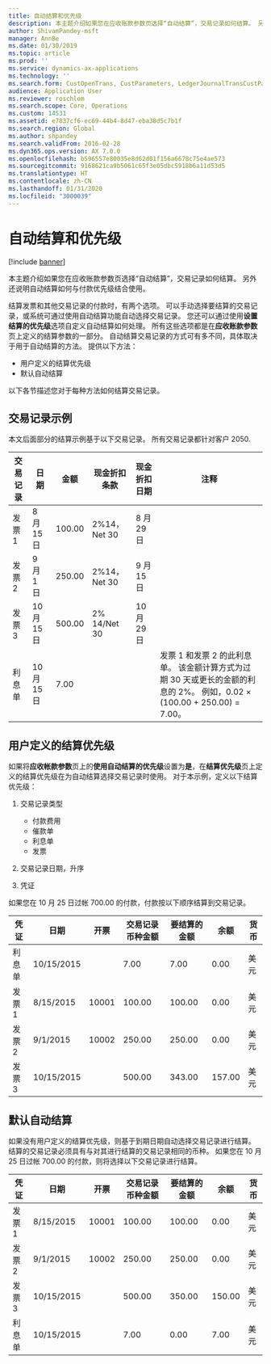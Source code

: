 ```yaml
---
title: 自动结算和优先级
description: 本主题介绍如果您在应收账款参数页选择“自动结算”，交易记录如何结算。 另外还说明自动结算如何与付款优先级结合使用。
author: ShivamPandey-msft
manager: AnnBe
ms.date: 01/30/2019
ms.topic: article
ms.prod: ''
ms.service: dynamics-ax-applications
ms.technology: ''
ms.search.form: CustOpenTrans, CustParameters, LedgerJournalTransCustPaym
audience: Application User
ms.reviewer: roschlom
ms.search.scope: Core, Operations
ms.custom: 14531
ms.assetid: e7837cf6-ec69-44b4-8d47-eba38d5c7b1f
ms.search.region: Global
ms.author: shpandey
ms.search.validFrom: 2016-02-28
ms.dyn365.ops.version: AX 7.0.0
ms.openlocfilehash: b596557e80035e8d62d01f156a6678c75e4ae573
ms.sourcegitcommit: 9168621ca9b5061c65f3e05dbc5918b6a11d53d5
ms.translationtype: HT
ms.contentlocale: zh-CN
ms.lasthandoff: 01/31/2020
ms.locfileid: "3000039"
---
```

# <a name="automatic-settlement-and-prioritization"></a>自动结算和优先级

[!include [banner](../includes/banner.md)]

本主题介绍如果您在应收账款参数页选择“自动结算”，交易记录如何结算。 另外还说明自动结算如何与付款优先级结合使用。

结算发票和其他交易记录的付款时，有两个选项。 可以手动选择要结算的交易记录，或系统可通过使用自动结算功能自动选择交易记录。 您还可以通过使用**设置结算的优先级**选项自定义自动结算如何处理。 所有这些选项都是在**应收账款参数**页上定义的结算参数的一部分。 自动结算交易记录的方式可有多不同，具体取决于用于自动结算的方法。 提供以下方法：

-   用户定义的结算优先级
-   默认自动结算

以下各节描述您对于每种方法如何结算交易记录。

## <a name="example-transactions"></a>交易记录示例
本文后面部分的结算示例基于以下交易记录。 所有交易记录都针对客户 2050.

| 交易记录   | 日期        | 金额 | 现金折扣条款 | 现金折扣日期 | 注释                                                                                                                                                                                      |
|---------------|-------------|--------|---------------------|--------------------|-----------------------------------------------------------------------------------------------------------------------------------------------------------------------------------------------|
| 发票 1     | 8 月 15 日   | 100.00 | 2%14，Net 30        | 8 月 29 日          |                                                                                                                                                                                               |
| 发票 2     | 9 月 1 日 | 250.00 | 2%14，Net 30        | 9 月 15 日       |                                                                                                                                                                                               |
| 发票 3     | 10 月 15 日  | 500.00 | 2% 14/Net 30        | 10 月 29 日         |                                                                                                                                                                                               |
| 利息单 | 10 月 15 日  | 7.00   |                     |                    | 发票 1 和发票 2 的此利息单。 该金额计算方式为过期 30 天或更长的金额的利息的 2%。 例如，0.02 × (100.00 + 250.00) = 7.00。 |

## <a name="user-defined-settlement-priority"></a>用户定义的结算优先级
如果将**应收帐款参数**页上的**使用自动结算的优先级**设置为**是**，在**结算优先级**页上定义的结算优先级在为自动结算选择交易记录时使用。 对于本示例，定义以下结算优先级：

1.  交易记录类型
    -   付款费用
    -   催款单
    -   利息单
    -   发票

2.  交易记录日期，升序
3.  凭证

如果您在 10 月 25 日过帐 700.00 的付款，付款按以下顺序结算到交易记录。

| 凭证       | 日期       | 开票 | 交易记录币种金额 | 要结算的金额 | 余额 | 货币 |
|---------------|------------|---------|--------------------------------|------------------|---------|----------|
| 利息单 | 10/15/2015 |         | 7.00                           | 7.00             | 0.00    | 美元      |
| 发票 1     | 8/15/2015  | 10001   | 100.00                         | 100.00           | 0.00    | 美元      |
| 发票 2     | 9/1/2015   | 10002   | 250.00                         | 250.00           | 0.00    | 美元      |
| 发票 3     | 10/15/2015 |         | 500.00                         | 343.00           | 157.00  | 美元      |

## <a name="default-automatic-settlement"></a>默认自动结算
如果没有用户定义的结算优先级，则基于到期日期自动选择交易记录进行结算。 结算的交易记录必须具有与对其进行结算的交易记录相同的币种。 如果您在 10 月 25 日过帐 700.00 的付款，则将选择以下交易记录进行结算。

| 凭证       | 日期       | 开票 | 交易记录币种金额 | 要结算的金额 | 余额 | 货币 |
|---------------|------------|---------|--------------------------------|------------------|---------|----------|
| 发票 1     | 8/15/2015  | 10001   | 100.00                         | 100.00           | 0.00    | 美元      |
| 发票 2     | 9/1/2015   | 10002   | 250.00                         | 250.00           | 0.00    | 美元      |
| 发票 3     | 10/15/2015 |         | 500.00                         | 350.00           | 150.00  | 美元      |
| 利息单 | 10/15/2015 |         | 7.00                           | 0.00             | 7.00    | 美元      |





